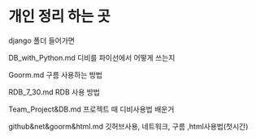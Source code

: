 # 개인 정리 하는 곳

django 폴더 들어가면

DB_with_Python.md  디비를 파이선에서 어떻게 쓰는지


Goorm.md 구름 사용하는 방법


RDB_7_30.md RDB 사용 방법


Team_Project&DB.md 프로젝트 때 디비사용법 배운거


github&net&goorm&html.md  깃허브사용, 네트워크, 구름 ,html사용법(첫시간)
